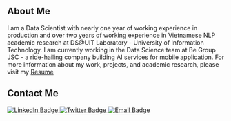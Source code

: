 <!-- BLOG-POST-LIST:START -->
## About Me

I am a Data Scientist with nearly one year of working experience in production and over two years of working experience in Vietnamese NLP academic research at DS@UIT Laboratory - University of Information Technology. I am currently working in the Data Science team at Be Group JSC - a ride-hailing company building AI services for mobile application. For more information about my work, projects, and academic research, please visit my [Resume](/resume/Resume.pdf)

## Contact Me
<div id="badges">
  <a href="https://www.linkedin.com/in/thanglv/">
    <img src="https://img.shields.io/badge/LinkedIn-blue?style=for-the-badge&logo=linkedin&logoColor=white" alt="LinkedIn Badge"/>
  <a href="https://www.facebook.com/thanglv.tore/">
    <img src="https://img.shields.io/badge/Facebook-blue?style=for-the-badge&logo=facebook&logoColor=white" alt="Twitter Badge"/>
  </a>
  </a>
    <a href="mailto:levietthang0512@outlook.com">
    <img src="https://img.shields.io/badge/Email-green?style=for-the-badge&logo=email&logoColor=white" alt="Email Badge"/>

</div>
<!-- BLOG-POST-LIST:END -->
